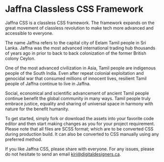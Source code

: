 # Jaffna Classless CSS Framework

Jaffna CSS is a classless CSS framework. The framework expands on the great movement of classless revolution to make tech more advanced and accessible to everyone.

The name Jaffna refers to the capital city of Eelam Tamil people in Sri Lanka. Jaffna was the most advanced international trading hub thousands of years ago in prior to back to back colonization of the former British colony Ceylon.

One of the most advanced civilization in Asia, Tamil people are indigenous people of the South India. Even after repeat colonial exploitation and genocidal war that consumed millions of innocent lives, resilient Tamil people of Jaffna continue to live in Jaffna.

Social, economical and scientific advancement of ancient Tamil people continue benefit the global community in many ways. Tamil people truly embrace justice, equality and sharing of universal space in harmony with nature for the benefit humanity.

To get started, simply fork or download the assets into your favorite code editor and then start making changes as you for your project requirement. Please note that all files are SCSS format; which are to be converted CSS during production build. It can also be converted to CSS manually using any preferred method.

If you like Jaffna CSS, please share with everyone. For any issues, please do not hesitate to send an email kiri@digitaldesigners.ca.

